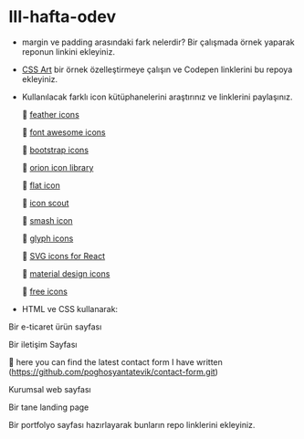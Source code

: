 # III-hafta-odev

- margin ve padding arasındaki fark nelerdir? Bir çalışmada örnek yaparak reponun linkini ekleyiniz.

- [CSS Art](https://css-art.com/) bir örnek özelleştirmeye çalışın ve Codepen linklerini bu repoya ekleyiniz. 

- Kullanılacak farklı icon kütüphanelerini araştırınız ve linklerini paylaşınız.

  :dart: [feather icons](https://feathericons.com/)
        
  :dart: [font awesome icons](https://fontawesome.com/)
        
  :dart: [bootstrap icons](https://icons.getbootstrap.com/)
        
  :dart: [orion icon library](https://orioniconlibrary.com/)
         
  :dart: [flat icon](https://www.flaticon.com/)
          
  :dart: [icon scout](https://iconscout.com/)
        
  :dart: [smash icon](https://smashicons.com/)
        
  :dart: [glyph icons](https://www.glyphicons.com/)
        
  :dart: [SVG icons for React](https://icons.grommet.io/?)
        
  :dart: [material design icons](https://materialdesignicons.com/)
        
  :dart: [free icons](https://freeicons.io/)

- HTML ve CSS kullanarak:

Bir e-ticaret ürün sayfası 

Bir iletişim Sayfası

  :dart:  here you can find the latest contact form I have written (https://github.com/poghosyantatevik/contact-form.git)

Kurumsal web sayfası

Bir tane landing page

Bir portfolyo sayfası hazırlayarak bunların repo linklerini ekleyiniz.
